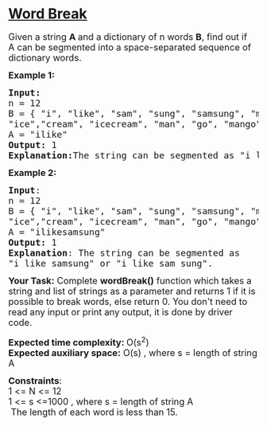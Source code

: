 # [Word Break](https://practice.geeksforgeeks.org/problems/word-break1352/1)

<div class="problem-statement">
<p></p><p><span style="font-size:18px">Given a string <strong>A </strong>and a dictionary of n words <strong>B</strong>, find out if A&nbsp;can be segmented into a space-separated sequence of dictionary words.&nbsp;</span></p>
<p>
<span style="font-size:18px"><strong>Example 1:</strong></span></p>

<pre><span style="font-size:18px"><strong>Input:</strong>
n = 12
B = { "i", "like", "sam", "sung", "samsung", "mobile",
"ice","cream", "icecream", "man", "go", "mango" }
A = "ilike"
<strong>Output:</strong> 1
<strong>Explanation:</strong>The string can be segmented as "i like".
</span></pre>

<p>
<span style="font-size:18px"><strong>Example 2:</strong></span></p>

<pre><span style="font-size:18px"><strong>Input</strong>:
n = 12
B = { "i", "like", "sam", "sung", "samsung", "mobile",
"ice","cream", "icecream", "man", "go", "mango" }
A = "ilikesamsung"
<strong>Output:</strong> 1
<strong>Explanation</strong>: The string can be segmented as 
"i like samsung" or "i like sam sung".
</span></pre>

<p><span style="font-size:18px"><strong>Your Task:</strong>
Complete&nbsp;<strong>wordBreak()</strong>&nbsp;function which takes a string and list of strings as a parameter&nbsp;and returns 1 if it is possible to break words, else return&nbsp;0. You don't need to read any input or print any output, it is done by driver code.</span></p>

<p>
<span style="font-size:18px"><strong>Expected time complexity:&nbsp;</strong>O(s<sup>2</sup>)</span><br>
<span style="font-size:18px"><strong>Expected auxiliary space:</strong>&nbsp;O(s) , where s = length of string A</span></p>

<p><span style="font-size:18px"><strong>Constraints</strong>:<br>
1 &lt;= N &lt;= 12<br>
1 &lt;= s &lt;=1000 , where s =&nbsp;length of string A<br>
&nbsp;The length of each word is less than 15.</span></p>
<p></p>
</div>
